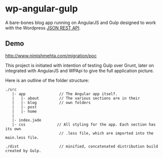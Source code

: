 # wp-angular-gulp

A bare-bones blog app running on AngularJS and Gulp designed to work with the Wordpress [JSON REST API](http://wp-api.org).

## Demo

http://www.nimishmehta.com/migration/poc

This project is initiated with intention of testing Gulp over Grunt, later on integrated with AngularJS and WPApi to give
the full application picture.

Here is an outline of the folder structure:

```
./src
   |- app               // The Angular app itself.
   |   |- about         // The various sections are in their
   |   |- blog          // own folders
   |   |- post
   |   |- home
   |
   |- index.jade
   |- css              // All styling for the app. Each section has its own
                        // .less file, which are imported into the main.less file.

./dist                  // minified, concatenated distribution build created by Gulp.
```
